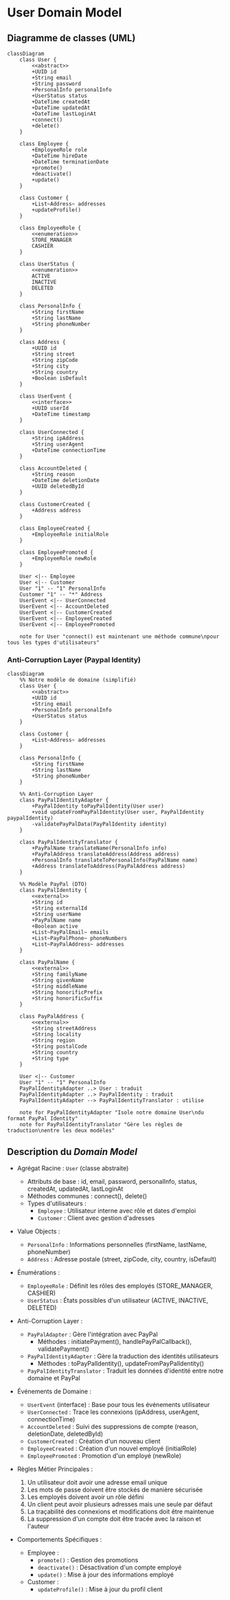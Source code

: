 # User Domain Model

## Diagramme de classes (UML)

```mermaid
classDiagram
    class User {
        <<abstract>>
        +UUID id
        +String email
        +String password
        +PersonalInfo personalInfo
        +UserStatus status
        +DateTime createdAt
        +DateTime updatedAt
        +DateTime lastLoginAt
        +connect()
        +delete()
    }

    class Employee {
        +EmployeeRole role
        +DateTime hireDate
        +DateTime terminationDate
        +promote()
        +deactivate()
        +update()
    }

    class Customer {
        +List~Address~ addresses
        +updateProfile()
    }

    class EmployeeRole {
        <<enumeration>>
        STORE_MANAGER
        CASHIER
    }

    class UserStatus {
        <<enumeration>>
        ACTIVE
        INACTIVE
        DELETED
    }

    class PersonalInfo {
        +String firstName
        +String lastName
        +String phoneNumber
    }

    class Address {
        +UUID id
        +String street
        +String zipCode
        +String city
        +String country
        +Boolean isDefault
    }

    class UserEvent {
        <<interface>>
        +UUID userId
        +DateTime timestamp
    }

    class UserConnected {
        +String ipAddress
        +String userAgent
        +DateTime connectionTime
    }

    class AccountDeleted {
        +String reason
        +DateTime deletionDate
        +UUID deletedById
    }

    class CustomerCreated {
        +Address address
    }

    class EmployeeCreated {
        +EmployeeRole initialRole
    }

    class EmployeePromoted {
        +EmployeeRole newRole
    }

    User <|-- Employee
    User <|-- Customer
    User "1" -- "1" PersonalInfo
    Customer "1" -- "*" Address
    UserEvent <|-- UserConnected
    UserEvent <|-- AccountDeleted
    UserEvent <|-- CustomerCreated
    UserEvent <|-- EmployeeCreated
    UserEvent <|-- EmployeePromoted

    note for User "connect() est maintenant une méthode commune\npour tous les types d'utilisateurs"
```
### Anti-Corruption Layer (Paypal Identity)

```mermaid
classDiagram
    %% Notre modèle de domaine (simplifié)
    class User {
        <<abstract>>
        +UUID id
        +String email
        +PersonalInfo personalInfo
        +UserStatus status
    }

    class Customer {
        +List~Address~ addresses
    }

    class PersonalInfo {
        +String firstName
        +String lastName
        +String phoneNumber
    }

    %% Anti-Corruption Layer
    class PayPalIdentityAdapter {
        +PayPalIdentity toPayPalIdentity(User user)
        +void updateFromPayPalIdentity(User user, PayPalIdentity paypalIdentity)
        -validatePayPalData(PayPalIdentity identity)
    }

    class PayPalIdentityTranslator {
        +PayPalName translateName(PersonalInfo info)
        +PayPalAddress translateAddress(Address address)
        +PersonalInfo translateToPersonalInfo(PayPalName name)
        +Address translateToAddress(PayPalAddress address)
    }

    %% Modèle PayPal (DTO)
    class PayPalIdentity {
        <<external>>
        +String id
        +String externalId
        +String userName
        +PayPalName name
        +Boolean active
        +List~PayPalEmail~ emails
        +List~PayPalPhone~ phoneNumbers
        +List~PayPalAddress~ addresses
    }

    class PayPalName {
        <<external>>
        +String familyName
        +String givenName
        +String middleName
        +String honorificPrefix
        +String honorificSuffix
    }

    class PayPalAddress {
        <<external>>
        +String streetAddress
        +String locality
        +String region
        +String postalCode
        +String country
        +String type
    }

    User <|-- Customer
    User "1" -- "1" PersonalInfo
    PayPalIdentityAdapter ..> User : traduit
    PayPalIdentityAdapter ..> PayPalIdentity : traduit
    PayPalIdentityAdapter --> PayPalIdentityTranslator : utilise
    
    note for PayPalIdentityAdapter "Isole notre domaine User\ndu format PayPal Identity"
    note for PayPalIdentityTranslator "Gère les règles de traduction\nentre les deux modèles"
```




## Description du _Domain Model_

- Agrégat Racine : `User` (classe abstraite)
  - Attributs de base : id, email, password, personalInfo, status, createdAt, updatedAt, lastLoginAt
  - Méthodes communes : connect(), delete()
  - Types d'utilisateurs :
    - `Employee` : Utilisateur interne avec rôle et dates d'emploi
    - `Customer` : Client avec gestion d'adresses

- Value Objects :
  - `PersonalInfo` : Informations personnelles (firstName, lastName, phoneNumber)
  - `Address` : Adresse postale (street, zipCode, city, country, isDefault)

- Énumérations :
  - `EmployeeRole` : Définit les rôles des employés (STORE_MANAGER, CASHIER)
  - `UserStatus` : États possibles d'un utilisateur (ACTIVE, INACTIVE, DELETED)

- Anti-Corruption Layer :
  - `PayPalAdapter` : Gère l'intégration avec PayPal
    - Méthodes : initiatePayment(), handlePayPalCallback(), validatePayment()
  - `PayPalIdentityAdapter` : Gère la traduction des identités utilisateurs
    - Méthodes : toPayPalIdentity(), updateFromPayPalIdentity()
  - `PayPalIdentityTranslator` : Traduit les données d'identité entre notre domaine et PayPal

- Événements de Domaine :
  - `UserEvent` (interface) : Base pour tous les événements utilisateur
  - `UserConnected` : Trace les connexions (ipAddress, userAgent, connectionTime)
  - `AccountDeleted` : Suivi des suppressions de compte (reason, deletionDate, deletedById)
  - `CustomerCreated` : Création d'un nouveau client
  - `EmployeeCreated` : Création d'un nouvel employé (initialRole)
  - `EmployeePromoted` : Promotion d'un employé (newRole)

- Règles Métier Principales :
  1. Un utilisateur doit avoir une adresse email unique
  2. Les mots de passe doivent être stockés de manière sécurisée
  3. Les employés doivent avoir un rôle défini
  4. Un client peut avoir plusieurs adresses mais une seule par défaut
  5. La traçabilité des connexions et modifications doit être maintenue
  6. La suppression d'un compte doit être tracée avec la raison et l'auteur

- Comportements Spécifiques :
  - Employee :
    - `promote()` : Gestion des promotions
    - `deactivate()` : Désactivation d'un compte employé
    - `update()` : Mise à jour des informations employé
  - Customer :
    - `updateProfile()` : Mise à jour du profil client
